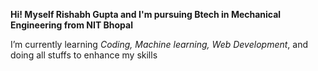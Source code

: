 <P><B> Hi! Myself Rishabh Gupta and I'm pursuing Btech in Mechanical Engineering from NIT Bhopal</B></P>
<p> I’m currently learning <I>Coding, Machine learning, Web Development</I>, and doing all stuffs to enhance my skills</p>

<!---
coderrishu12/coderrishu12 is a ✨ special ✨ repository because its `README.md` (this file) appears on your GitHub profile.
You can click the Preview link to take a look at your changes.
--->
